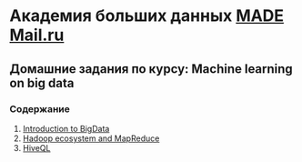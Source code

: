 # Академия больших данных [MADE Mail.ru](https://data.mail.ru/)

## Домашние задания по курсу: Machine learning on big data

### Содержание

1. [Introduction to BigData](HW1)
2. [Hadoop ecosystem and MapReduce](HW2)
3. [HiveQL](HW3)
